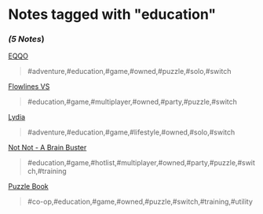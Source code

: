 # Notes tagged with "education"

### _(5 Notes_)

[EQQO](./../EQQO.html)
> #adventure,#education,#game,#owned,#puzzle,#solo,#switch

[Flowlines VS](./../Flowlines%20VS.html)
> #education,#game,#multiplayer,#owned,#party,#puzzle,#switch

[Lydia](./../Lydia.html)
> #adventure,#education,#game,#lifestyle,#owned,#solo,#switch

[Not Not - A Brain Buster](./../Not%20Not%20-%20A%20Brain%20Buster.html)
> #education,#game,#hotlist,#multiplayer,#owned,#party,#puzzle,#switch,#training

[Puzzle Book](./../Puzzle%20Book.html)
> #co-op,#education,#game,#owned,#puzzle,#switch,#training,#utility



